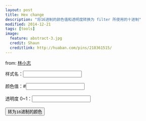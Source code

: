 ```yaml
---
layout: post
title: Hex change
description: "将16进制的颜色值和透明度转换为 filter 所使用的十进制"
modified: 2014-12-21
tags: [tools]
image:
  feature: abstract-3.jpg
  credit: Shaun
  creditlink: http://huaban.com/pins/218361515/
---
```


<div class="wrap">
  <p>from: <a href="http://www.linxz.de/">林小志</a></p>
	<div><label for="class-name">样式名：</label><input type="text" value="" id="class-name"  /></div>
	<br/>
	<div><label for="color_value">颜色值：#</label><input type="text" value="" id="color_value" maxlength="6" /></div>
	<br/>
	<div><label for="original">透明度 0~1：</label><input type="input" id="original" /></div>
	<br/>
	<button type="button" onclick="change_10_to_16()" class="btn btn-success">转为16进制的颜色</button>
	<br />
	<div id="alpha_style"></div>
</div>

<script type="text/javascript">
  var oOriginal = document.getElementById("original");
  var co_value = document.getElementById("color_value");
  var css_cont = document.getElementById("alpha_style");
  var warn_tip = document.getElementById("tip");
  var warn_tip_a = document.getElementById("tip_alphe");
  var classVal = document.getElementById("class-name");

  function change_10_to_16() {
      var pattern = /^[0-9a-fA-F]{6}$/;
      var pattern_3 = /^[0-9a-fA-F]{3}$/;
      var co = co_value.value;
      var num = Math.floor((Math.floor(oOriginal.value * 100) / 100) * 255);
      var num_10 = (Math.floor(oOriginal.value * 100) / 100);
      var num_change = num.toString(16);
      var txt = '';
      num = parseInt(num);
      if (co.match(pattern) == null) {
          if (co.length == 3) {
              if (co.match(pattern_3) == null) {
                  warn_tip.innerHTML = "十六进制是从【0】到【9】以及【a】到【f】组合而成的，再来一次吧！\n如果是十六进制的缩写，是前后相邻的字母可简写成为一个，例如【#FF000FF】可转为【#F0F】\n请检查你的颜色值是否为【三位】或者符合【十六进制的组合方式】。";
              } else {
                  if (oOriginal.value >= 0 && oOriginal.value <= 1) {
                      if (num_change.length == 1) {
                          num_change = "0" + num_change;
                      }
                      var co_a = co.substring(0, 1);
                      var co_b = co.substring(1, 2);
                      var co_c = co.substring(2, 3);
                      var co_a2 = co_a + co_a;
                      var co_b2 = co_b + co_b;
                      var co_c2 = co_c + co_c;
                      co = co_a2 + co_b2 + co_c2;
                      var outText="";
              if(classVal.value==""){
                  outText="filter:progid:DXImageTransform.Microsoft.gradient(enabled='true',startColorstr='#" + num_change.toUpperCase() + co.toUpperCase() + "', endColorstr='#" + num_change.toUpperCase() + co.toUpperCase() + "');background:rgba(" + parseInt(co_a2, 16) + "," + parseInt(co_b2, 16) + "," + parseInt(co_c2, 16) + "," + num_10 + ");";
              }else{
                outText=classVal.value+"{filter:progid:DXImageTransform.Microsoft.gradient(enabled='true',startColorstr='#" + num_change.toUpperCase() + co.toUpperCase() + "', endColorstr='#" + num_change.toUpperCase() + co.toUpperCase() + "');background:rgba(" + parseInt(co_a2, 16) + "," + parseInt(co_b2, 16) + "," + parseInt(co_c2, 16) + "," + num_10 + ");}";
                      outText+="<br /> :root "+classVal.value+"{filter:progid:DXImageTransform.Microsoft.gradient(enabled='true',startColorstr='#00" + co.toUpperCase() + "', endColorstr='#00" + co.toUpperCase() + "');}/*for IE9*/";
              outText+="<br />或者ie9的hack使用： <br /> :root "+classVal.value+"{filter:none;}/*for IE9*/";
              }
                      css_cont.innerHTML = outText;
                      /*temp_cont = css_cont.value;
                      txt += css_cont.innerHTML;
                      if (css_cont.value == "" || css_cont.value != txt) {
                          css_cont.value = txt;
                      }*/
                  } else {
                      warn_tip_a.style.display = "block";
                      warn_tip_a.innerHTML = "透明度的值在【0】到【1】之间。";
                  }
              }
          } else {
              warn_tip.style.display = "block";
              warn_tip.innerHTML = "十六进制是从【0】到【9】以及【a】到【f】组合而成的，再来一次吧！\n如果是十六进制的缩写，是前后相邻的字母可简写成为一个，例如【#FF000FF】可转为【#F0F】\n请检查你的颜色值是否为【三位】或者符合【十六进制的组合方式】。";
          }
      } else {
          if (oOriginal.value >= 0 && oOriginal.value <= 1) {
              if (num_change.length == 1) {
                  num_change = "0" + String(num_change);
              }
              var co_a = co.substring(0, 2);
              var co_b = co.substring(2, 4);
              var co_c = co.substring(4, 6);
              var outText="";
              if(classVal.value==""){
                  outText="filter:progid:DXImageTransform.Microsoft.gradient(enabled='true',startColorstr='#" + num_change.toUpperCase() + co.toUpperCase() + "', endColorstr='#" + num_change.toUpperCase() + co.toUpperCase() + "');background:rgba(" + parseInt(co_a, 16) + "," + parseInt(co_b, 16) + "," + parseInt(co_c, 16) + "," + num_10 + ");";
              }else{
                outText=classVal.value+"{filter:progid:DXImageTransform.Microsoft.gradient(enabled='true',startColorstr='#" + num_change.toUpperCase() + co.toUpperCase() + "', endColorstr='#" + num_change.toUpperCase() + co.toUpperCase() + "');background:rgba(" + parseInt(co_a, 16) + "," + parseInt(co_b, 16) + "," + parseInt(co_c, 16) + "," + num_10 + ");}";

                outText+="<br /> :root "+classVal.value+"{filter:progid:DXImageTransform.Microsoft.gradient(enabled='true',startColorstr='#00" + co.toUpperCase() + "', endColorstr='#00" + co.toUpperCase() + "');}/*for IE9*/";
                  outText+="<br />或者ie9的hack使用： <br /> :root "+classVal.value+"{filter:none;}/*for IE9*/";
              }
              css_cont.innerHTML = outText;
              //css_cont.innerHTML = "filter:progid:DXImageTransform.Microsoft.gradient(enabled='true',startColorstr='#" + num_change.toUpperCase() + co.toUpperCase() + "', endColorstr='#" + num_change.toUpperCase() + co.toUpperCase() + "');background:rgba(" + parseInt(co_a, 16) + "," + parseInt(co_b, 16) + "," + parseInt(co_c, 16) + "," + num_10 + ");";
              temp_cont = css_cont.value;
              txt += css_cont.innerHTML;
              if (css_cont.value == "" || css_cont.value != txt) {
                  css_cont.value = txt;
              }
          } else {
              warn_tip_a.style.display = "block";
              warn_tip_a.innerHTML = "透明度的值在【0】到【1】之间。";
          }
      }
  }
</script>